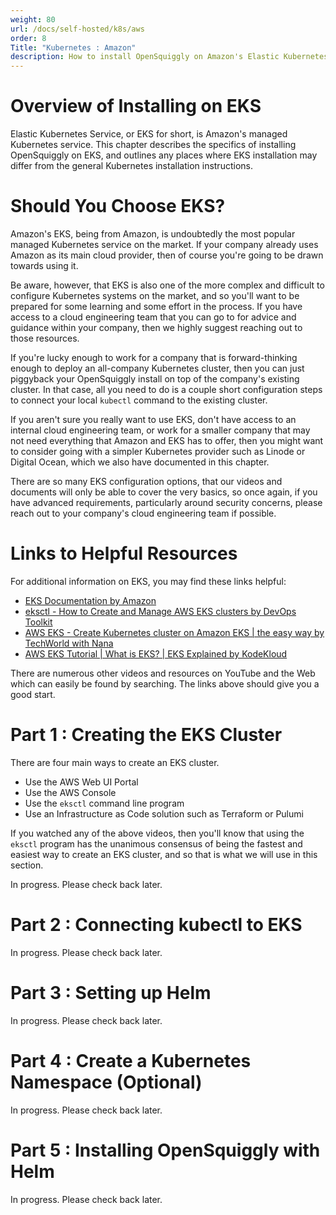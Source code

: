 ```yaml
---
weight: 80
url: /docs/self-hosted/k8s/aws
order: 8
Title: "Kubernetes : Amazon"
description: How to install OpenSquiggly on Amazon's Elastic Kubernetes Service (EKS).
---
```

# Overview of Installing on EKS

Elastic Kubernetes Service, or EKS for short, is Amazon's managed Kubernetes service.
This chapter describes the specifics of installing OpenSquiggly on EKS, and outlines
any places where EKS installation may differ from the general Kubernetes installation
instructions.

# Should You Choose EKS?

Amazon's EKS, being from Amazon, is undoubtedly the most popular managed Kubernetes 
service on the market. If your company already uses Amazon as its main cloud provider,
then of course you're going to be drawn towards using it.

Be aware, however, that EKS is also one of the more complex and difficult to
configure Kubernetes systems on the market, and so you'll want to be prepared for some
learning and some effort in the process. If you have access to a cloud engineering team
that you can go to for advice and guidance within your company, then we highly suggest
reaching out to those resources.

If you're lucky enough to work for a company that is forward-thinking enough to deploy
an all-company Kubernetes cluster, then you can just piggyback your OpenSquiggly install
on top of the company's existing cluster. In that case, all you need to do is a couple
short configuration steps to connect your local ```kubectl``` command to the existing cluster.

If you aren't sure you really want to use EKS, don't have access to an internal cloud
engineering team, or work for a smaller company that may not need everything that Amazon
and EKS has to offer, then you might want to consider going with a simpler Kubernetes
provider such as Linode or Digital Ocean, which we also have documented in this chapter.

There are so many EKS configuration options, that our videos and documents will only be
able to cover the very basics, so once again, if you have advanced requirements, particularly
around security concerns, please reach out to your company's cloud engineering team if possible.

# Links to Helpful Resources

For additional information on EKS, you may find these links helpful:

* <a href="https://docs.aws.amazon.com/eks/" target="_blank">EKS Documentation by Amazon</a>
* <a href="https://www.youtube.com/watch?v=pNECqaxyewQ" target="_blank">eksctl - How to Create and Manage AWS EKS clusters by DevOps Toolkit</a>
* <a href="https://www.youtube.com/watch?v=p6xDCz00TxU" target="_blank">AWS EKS - Create Kubernetes cluster on Amazon EKS | the easy way by TechWorld with Nana</a>
* <a href="https://www.youtube.com/watch?v=CukYk43agA4" target="_blank">AWS EKS Tutorial | What is EKS? | EKS Explained by KodeKloud</a>

There are numerous other videos and resources on YouTube and the Web which can easily be found by searching. The links above should give you a good start.

# Part 1 : Creating the EKS Cluster

There are four main ways to create an EKS cluster.

* Use the AWS Web UI Portal
* Use the AWS Console
* Use the ```eksctl``` command line program
* Use an Infrastructure as Code solution such as Terraform or Pulumi

If you watched any of the above videos, then you'll know that using the ```eksctl``` program has
the unanimous consensus of being the fastest and easiest way to create an EKS cluster, and so that
is what we will use in this section.

In progress. Please check back later.

# Part 2 : Connecting kubectl to EKS

In progress. Please check back later.

# Part 3 : Setting up Helm

In progress. Please check back later.

# Part 4 : Create a Kubernetes Namespace (Optional)

In progress. Please check back later.

# Part 5 : Installing OpenSquiggly with Helm

In progress. Please check back later.